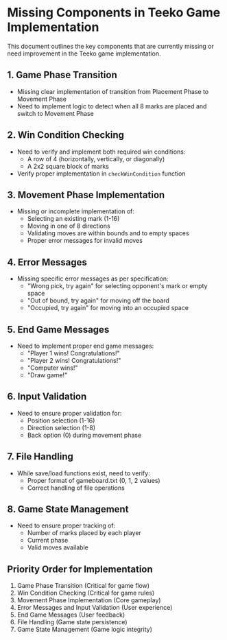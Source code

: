 # Missing Components in Teeko Game Implementation

This document outlines the key components that are currently missing or need improvement in the Teeko game implementation.

## 1. Game Phase Transition

- Missing clear implementation of transition from Placement Phase to Movement Phase
- Need to implement logic to detect when all 8 marks are placed and switch to Movement Phase

## 2. Win Condition Checking

- Need to verify and implement both required win conditions:
  - A row of 4 (horizontally, vertically, or diagonally)
  - A 2x2 square block of marks
- Verify proper implementation in `checkWinCondition` function

## 3. Movement Phase Implementation

- Missing or incomplete implementation of:
  - Selecting an existing mark (1-16)
  - Moving in one of 8 directions
  - Validating moves are within bounds and to empty spaces
  - Proper error messages for invalid moves

## 4. Error Messages

- Missing specific error messages as per specification:
  - "Wrong pick, try again" for selecting opponent's mark or empty space
  - "Out of bound, try again" for moving off the board
  - "Occupied, try again" for moving into an occupied space

## 5. End Game Messages

- Need to implement proper end game messages:
  - "Player 1 wins! Congratulations!"
  - "Player 2 wins! Congratulations!"
  - "Computer wins!"
  - "Draw game!"

## 6. Input Validation

- Need to ensure proper validation for:
  - Position selection (1-16)
  - Direction selection (1-8)
  - Back option (0) during movement phase

## 7. File Handling

- While save/load functions exist, need to verify:
  - Proper format of gameboard.txt (0, 1, 2 values)
  - Correct handling of file operations

## 8. Game State Management

- Need to ensure proper tracking of:
  - Number of marks placed by each player
  - Current phase
  - Valid moves available

## Priority Order for Implementation

1. Game Phase Transition (Critical for game flow)
2. Win Condition Checking (Critical for game rules)
3. Movement Phase Implementation (Core gameplay)
4. Error Messages and Input Validation (User experience)
5. End Game Messages (User feedback)
6. File Handling (Game state persistence)
7. Game State Management (Game logic integrity)
